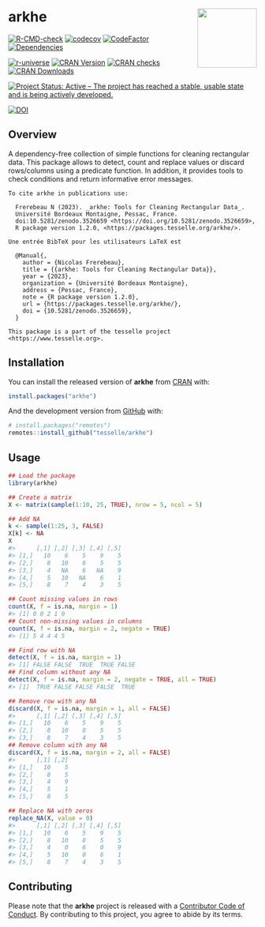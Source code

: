 
<!-- README.md is generated from README.Rmd. Please edit that file -->

# arkhe <img width=120px src="man/figures/logo.png" align="right" />

<!-- badges: start -->

[![R-CMD-check](https://github.com/tesselle/arkhe/workflows/R-CMD-check/badge.svg)](https://github.com/tesselle/arkhe/actions)
[![codecov](https://codecov.io/gh/tesselle/arkhe/branch/main/graph/badge.svg?token=3TUSMmF18Q)](https://app.codecov.io/gh/tesselle/arkhe)
[![CodeFactor](https://www.codefactor.io/repository/github/tesselle/arkhe/badge/main)](https://www.codefactor.io/repository/github/tesselle/arkhe/overview/main)
[![Dependencies](https://tinyverse.netlify.com/badge/arkhe)](https://cran.r-project.org/package=arkhe)

<a href="https://tesselle.r-universe.dev" class="pkgdown-devel"><img
src="https://tesselle.r-universe.dev/badges/arkhe"
alt="r-universe" /></a>
<a href="https://cran.r-project.org/package=arkhe"
class="pkgdown-release"><img
src="http://www.r-pkg.org/badges/version/arkhe"
alt="CRAN Version" /></a>
<a href="https://cran.r-project.org/web/checks/check_results_arkhe.html"
class="pkgdown-release"><img
src="https://badges.cranchecks.info/worst/arkhe.svg"
alt="CRAN checks" /></a>
<a href="https://cran.r-project.org/package=arkhe"
class="pkgdown-release"><img
src="http://cranlogs.r-pkg.org/badges/arkhe" alt="CRAN Downloads" /></a>

[![Project Status: Active – The project has reached a stable, usable
state and is being actively
developed.](https://www.repostatus.org/badges/latest/active.svg)](https://www.repostatus.org/#active)

[![DOI](https://zenodo.org/badge/DOI/10.5281/zenodo.3526659.svg)](https://doi.org/10.5281/zenodo.3526659)
<!-- badges: end -->

## Overview

A dependency-free collection of simple functions for cleaning
rectangular data. This package allows to detect, count and replace
values or discard rows/columns using a predicate function. In addition,
it provides tools to check conditions and return informative error
messages.

    To cite arkhe in publications use:

      Frerebeau N (2023). _arkhe: Tools for Cleaning Rectangular Data_.
      Université Bordeaux Montaigne, Pessac, France.
      doi:10.5281/zenodo.3526659 <https://doi.org/10.5281/zenodo.3526659>,
      R package version 1.2.0, <https://packages.tesselle.org/arkhe/>.

    Une entrée BibTeX pour les utilisateurs LaTeX est

      @Manual{,
        author = {Nicolas Frerebeau},
        title = {{arkhe: Tools for Cleaning Rectangular Data}},
        year = {2023},
        organization = {Université Bordeaux Montaigne},
        address = {Pessac, France},
        note = {R package version 1.2.0},
        url = {https://packages.tesselle.org/arkhe/},
        doi = {10.5281/zenodo.3526659},
      }

    This package is a part of the tesselle project
    <https://www.tesselle.org>.

## Installation

You can install the released version of **arkhe** from
[CRAN](https://CRAN.R-project.org) with:

``` r
install.packages("arkhe")
```

And the development version from [GitHub](https://github.com/) with:

``` r
# install.packages("remotes")
remotes::install_github("tesselle/arkhe")
```

## Usage

``` r
## Load the package
library(arkhe)

## Create a matrix
X <- matrix(sample(1:10, 25, TRUE), nrow = 5, ncol = 5)

## Add NA
k <- sample(1:25, 3, FALSE)
X[k] <- NA
X
#>      [,1] [,2] [,3] [,4] [,5]
#> [1,]   10    6    5    9    5
#> [2,]    8   10    8    5    5
#> [3,]    4   NA    6   NA    9
#> [4,]    5   10   NA    6    1
#> [5,]    8    7    4    3    5

## Count missing values in rows
count(X, f = is.na, margin = 1)
#> [1] 0 0 2 1 0
## Count non-missing values in columns
count(X, f = is.na, margin = 2, negate = TRUE)
#> [1] 5 4 4 4 5

## Find row with NA
detect(X, f = is.na, margin = 1)
#> [1] FALSE FALSE  TRUE  TRUE FALSE
## Find column without any NA
detect(X, f = is.na, margin = 2, negate = TRUE, all = TRUE)
#> [1]  TRUE FALSE FALSE FALSE  TRUE

## Remove row with any NA
discard(X, f = is.na, margin = 1, all = FALSE)
#>      [,1] [,2] [,3] [,4] [,5]
#> [1,]   10    6    5    9    5
#> [2,]    8   10    8    5    5
#> [3,]    8    7    4    3    5
## Remove column with any NA
discard(X, f = is.na, margin = 2, all = FALSE)
#>      [,1] [,2]
#> [1,]   10    5
#> [2,]    8    5
#> [3,]    4    9
#> [4,]    5    1
#> [5,]    8    5

## Replace NA with zeros
replace_NA(X, value = 0)
#>      [,1] [,2] [,3] [,4] [,5]
#> [1,]   10    6    5    9    5
#> [2,]    8   10    8    5    5
#> [3,]    4    0    6    0    9
#> [4,]    5   10    0    6    1
#> [5,]    8    7    4    3    5
```

## Contributing

Please note that the **arkhe** project is released with a [Contributor
Code of Conduct](https://www.tesselle.org/conduct.html). By contributing
to this project, you agree to abide by its terms.
